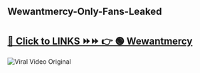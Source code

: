 
 ## Wewantmercy-Only-Fans-Leaked

# <h2><a href="https://clipsfans.com/Wewantmercy&ref=git">🔗 Click to LINKS ⏩⏩ 👉 🟢 Wewantmercy </a></h2>

<a href="https://clipsfans.com/Wewantmercy&ref=git" rel="nofollow" data-target="animated-image.originalLink"><img src="https://i.ibb.co.com/xMMVF88/686577567.gif" alt="Viral Video Original" style="max-width: 100%; display: inline-block;" data-target="animated-image.originalImage"></a>
